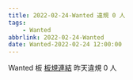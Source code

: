 ```yaml
---
title: 2022-02-24-Wanted 違規 0 人
tags:
    - Wanted
abbrlink: 2022-02-24-Wanted
date: Wanted-2022-02-24 12:00:00
---
```

Wanted 板 [板規連結](https://www.ptt.cc/bbs/Wanted/M.1608829773.A.D3B.html)
昨天違規 0 人
